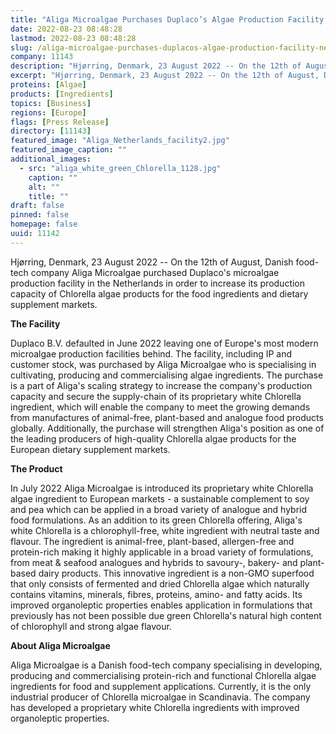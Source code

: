 ```yaml
---
title: "Aliga Microalgae Purchases Duplaco’s Algae Production Facility In The Netherlands"
date: 2022-08-23 08:48:28
lastmod: 2022-08-23 08:48:28
slug: /aliga-microalgae-purchases-duplacos-algae-production-facility-netherlands
company: 11143
description: "Hjørring, Denmark, 23 August 2022 -- On the 12th of August, Danish food-tech company Aliga Microalgae purchased Duplaco’s microalgae production facility in the Netherlands in order to increase its production capacity of Chlorella algae products for the food ingredients and dietary supplement markets.The Facility"
excerpt: "Hjørring, Denmark, 23 August 2022 -- On the 12th of August, Danish food-tech company Aliga Microalgae purchased Duplaco’s microalgae production facility in the Netherlands in order to increase its production capacity of Chlorella algae products for the food ingredients and dietary supplement markets.The Facility"
proteins: [Algae]
products: [Ingredients]
topics: [Business]
regions: [Europe]
flags: [Press Release]
directory: [11143]
featured_image: "Aliga_Netherlands_facility2.jpg"
featured_image_caption: ""
additional_images:
  - src: "aliga_white_green_Chlorella_1128.jpg"
    caption: ""
    alt: ""
    title: ""
draft: false
pinned: false
homepage: false
uuid: 11142
---
```

Hjørring, Denmark, 23 August 2022 \-- On the 12th of August, Danish
food-tech company Aliga Microalgae purchased Duplaco's microalgae
production facility in the Netherlands in order to increase its
production capacity of Chlorella algae products for the food ingredients
and dietary supplement markets.

**The Facility**

Duplaco B.V. defaulted in June 2022 leaving one of Europe's most modern
microalgae production facilities behind. The facility, including IP and
customer stock, was purchased by Aliga Microalgae who is specialising in
cultivating, producing and commercialising algae ingredients. The
purchase is a part of Aliga's scaling strategy to increase the company's
production capacity and secure the supply-chain of its proprietary white
Chlorella ingredient, which will enable the company to meet the growing
demands from manufactures of animal-free, plant-based and analogue food
products globally. Additionally, the purchase will strengthen Aliga's
position as one of the leading producers of high-quality Chlorella algae
products for the European dietary supplement markets.

**The Product**

In July 2022 Aliga Microalgae is introduced its proprietary white
Chlorella algae ingredient to European markets - a sustainable
complement to soy and pea which can be applied in a broad variety of
analogue and hybrid food formulations. As an addition to its green
Chlorella offering, Aliga\'s white Chlorella is a chlorophyll-free,
white ingredient with neutral taste and flavour. The ingredient is
animal-free, plant-based, allergen-free and protein-rich making it
highly applicable in a broad variety of formulations, from meat &
seafood analogues and hybrids to savoury-, bakery- and plant-based dairy
products. This innovative ingredient is a non-GMO superfood that only
consists of fermented and dried Chlorella algae which naturally contains
vitamins, minerals, fibres, proteins, amino- and fatty acids. Its
improved organoleptic properties enables application in formulations
that previously has not been possible due green Chlorella's natural high
content of chlorophyll and strong algae flavour.

**About Aliga Microalgae**

Aliga Microalgae is a Danish food-tech company specialising in
developing, producing and commercialising protein-rich and functional
Chlorella algae ingredients for food and supplement applications.
Currently, it is the only industrial producer of Chlorella microalgae in
Scandinavia. The company has developed a proprietary white Chlorella
ingredients with improved organoleptic properties.
